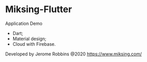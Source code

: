 # Miksing-Flutter
Application Demo

- Dart; 
- Material design;
- Cloud with Firebase.

Developed by Jerome Robbins @2020
https://www.miksing.com/
